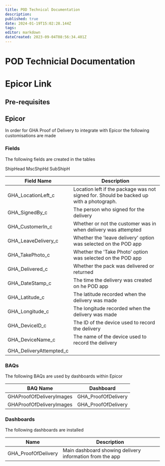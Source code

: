 ```yaml
---
title: POD Technical Documentation
description: 
published: true
date: 2024-01-19T15:02:28.144Z
tags: 
editor: markdown
dateCreated: 2023-09-04T08:56:34.401Z
---
```


# POD Technicial Documentation

# Epicor Link

## Pre-requisites

## Epicor

In order for GHA Proof of Delivery to integrate with Epicor the following customisations are made

### Fields

The following fields are created in the tables

ShipHead
MscShpHd
SubShipH

| Field Name | Description |
|---|---|
|GHA_LocationLeft_c	|Location left if the package was not signed for. Should be backed up with a photograph.|
GHA_SignedBy_c|The person who signed for the delivery
GHA_CustomerIn_c|Whether or not the customer was in when delivery was attempted
GHA_LeaveDelivery_c|Whether the 'leave delivery' option was selected on the POD app
GHA_TakePhoto_c|Whether the 'Take Photo' option was selected on the POD app
GHA_Delivered_c|Whether the pack was delivered or returned
GHA_DateStamp_c|The time the delivery was created on he POD app
GHA_Latitude_c|The latitude recorded when the delivery was made
GHA_Longitude_c|The longitude recorded when the delivery was made
GHA_DeviceID_c|The ID of the device used to record the delivery
GHA_DeviceName_c|The name of the device used to record the delivery
GHA_DeliveryAttempted_c|


### BAQs

The following BAQs are used by dashboards within Epicor

| BAQ Name                    | Dashboard            |
|-----------------------------|----------------------|
| GHAProofOfDeliveryImages    | GHA_ProofOfDelivery  |
| GHAProofOfDeliveryImages    | GHA_ProofOfDelivery  |


### Dashboards

The following dashboards are installed

|Name	|Description|
|---|---|
|GHA_ProofOfDelivery	|Main dashboard showing delivery information from the app|
